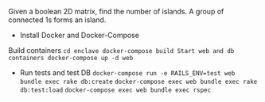 Given a boolean 2D matrix, find the number of islands. A group of connected 1s forms an island. 


* Install Docker and Docker-Compose

Build containers
``
  cd enclave
  docker-compose build
  Start web and db containers
  docker-compose up -d web
  ``

* Run tests and test DB
  `docker-compose run -e RAILS_ENV=test web bundle exec rake db:create`
  `docker-compose exec web bundle exec rake db:test:load`
  `docker-compose exec web bundle exec rspec`
  
